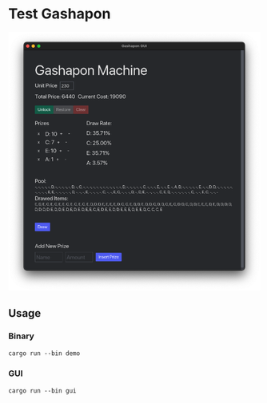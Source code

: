 # Test Gashapon

![./screenshots/demo.png](./screenshots/demo.png)

## Usage

### Binary

    cargo run --bin demo

### GUI

    cargo run --bin gui
